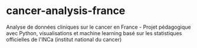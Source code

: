 # cancer-analysis-france
Analyse de données cliniques sur le cancer en France - Projet pédagogique avec Python, visualisations et machine learning basé sur les statistiques officielles de l'INCa (institut national du cancer)
